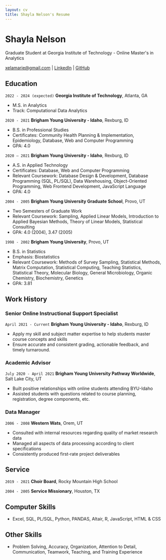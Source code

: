 ```yaml
---
layout: cv
title: Shayla Nelson's Resume
---
```

# Shayla Nelson
Graduate Student at Georgia Institute of Technology - Online Master's in Analytics

<div id="webaddress">
<a href="xelamarie@gmail.com">xelamarie@gmail.com</a>
| <a href="https://www.linkedin.com/in/shayla-nelson-306634211/">LinkedIn</a>
| <a href="https://github.com/xelamarie">GitHub</a>
</div>

## Education

`2022 - 2024 (expected)`
__Georgia Institute of Technology__, Atlanta, GA
- M.S. in Analytics
- Track: Computational Data Analytics 

`2020 - 2021`
__Brigham Young University - Idaho__, Rexburg, ID
- B.S. in Professional Studies
- Certificates: Community Health Planning & Implementation, Epidemiology, Database, Web and Computer Programming
- GPA: 4.0

`2020 – 2021`
__Brigham Young University - Idaho__, Rexburg, ID
- A.S. in Applied Technology
- Certificates: Database, Web and Computer Programming
- Relevant Coursework: Database Design & Development, Database Programming (SQL, PL/SQL), Data Warehousing, Object-Oriented Programming, Web Frontend Development, JavaScript Language
- GPA: 4.0

`2004 - 2005`
__Brigham Young University Graduate School__, Provo, UT
- Two Semesters of Graduate Work
- Relevant Coursework: Sampling, Applied Linear Models, Introduction to Applied Bayesian Methods, Theory of Linear Models, Statistical Consulting
- GPA: 4.0 (2004), 3.47 (2005)

`1998 - 2002`
__Brigham Young University__, Provo, UT
- B.S. in Statistics
- Emphasis: Biostatistics
- Relevant Coursework: Methods of Survey Sampling, Statistical Methods, Matrix Computation, Statistical Computing, Teaching Statistics, Statistical Theory, Molecular Biology, General Microbiology, Organic Chemistry, Biochemistry, Genetics
- GPA: 3.81



## Work History

### Senior Online Instructional Support Specialist

`April 2021 - Current`
__Brigham Young University - Idaho__, Rexburg, ID
- Apply my skill and subject matter expertise to help students master course concepts and skills
- Ensure accurate and consistent grading, actionable feedback, and timely turnaround.

### Academic Advisor

`July 2020 - April 2021`
__Brigham Young University Pathway Worldwide__, Salt Lake City, UT
- Built positive relationships with online students attending BYU-Idaho
- Assisted students with questions related to course planning, registration, degree components, etc.

### Data Manager

`2006 - 2008`
__Western Wats__, Orem, UT
- Consulted with internal resources regarding quality of market research data
- Managed all aspects of data processing according to client specifications
- Consistently produced first-rate project deliverables


## Service

`2019 - 2021`
__Choir Board__, Rocky Mountain High School


`2004 - 2005`
__Service Missionary__, Houston, TX

## Computer Skills
- Excel, SQL, PL/SQL, Python, PANDAS, Altair, R, JavaScript, HTML & CSS


## Other Skills
- Problem Solving, Accuracy, Organization, Attention to Detail, Communication, Teamwork, Teaching, and Training Experience



